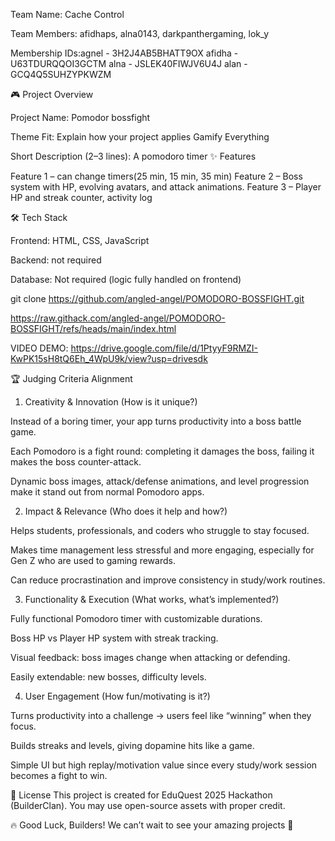 Team Name: Cache Control

Team Members: afidhaps, alna0143, darkpanthergaming, lok_y

Membership IDs:agnel - 3H2J4AB5BHATT9OX
afidha - U63TDURQQOI3GCTM
alna - JSLEK40FIWJV6U4J
alan - GCQ4Q5SUHZYPKWZM 

🎮 Project Overview

Project Name: Pomodor bossfight

Theme Fit: Explain how your project applies Gamify Everything

Short Description (2–3 lines): A pomodoro timer
✨ Features

Feature 1 – can change timers(25 min, 15 min, 35 min)
Feature 2 – Boss system with HP, evolving avatars, and attack animations.
Feature 3 – Player HP and streak counter, activity log

🛠️ Tech Stack

Frontend: HTML, CSS, JavaScript

Backend: not required

Database: Not required (logic fully handled on frontend)

git clone https://github.com/angled-angel/POMODORO-BOSSFIGHT.git 

https://raw.githack.com/angled-angel/POMODORO-BOSSFIGHT/refs/heads/main/index.html

VIDEO DEMO: https://drive.google.com/file/d/1PtyyF9RMZI-KwPK15sH8tQ6Eh_4WpU9k/view?usp=drivesdk

🏆 Judging Criteria Alignment

1. Creativity & Innovation (How is it unique?)

Instead of a boring timer, your app turns productivity into a boss battle game.

Each Pomodoro is a fight round: completing it damages the boss, failing it makes the boss counter-attack.

Dynamic boss images, attack/defense animations, and level progression make it stand out from normal Pomodoro apps.

2. Impact & Relevance (Who does it help and how?)

Helps students, professionals, and coders who struggle to stay focused.

Makes time management less stressful and more engaging, especially for Gen Z who are used to gaming rewards.

Can reduce procrastination and improve consistency in study/work routines.

3. Functionality & Execution (What works, what’s implemented?)

Fully functional Pomodoro timer with customizable durations.

Boss HP vs Player HP system with streak tracking.

Visual feedback: boss images change when attacking or defending.

Easily extendable: new bosses, difficulty levels.

4. User Engagement (How fun/motivating is it?)

Turns productivity into a challenge → users feel like “winning” when they focus.

Builds streaks and levels, giving dopamine hits like a game.

Simple UI but high replay/motivation value since every study/work session becomes a fight to win.

📜 License
This project is created for EduQuest 2025 Hackathon (BuilderClan). You may use open-source assets with proper credit.

🔥 Good Luck, Builders! We can’t wait to see your amazing projects 🚀
